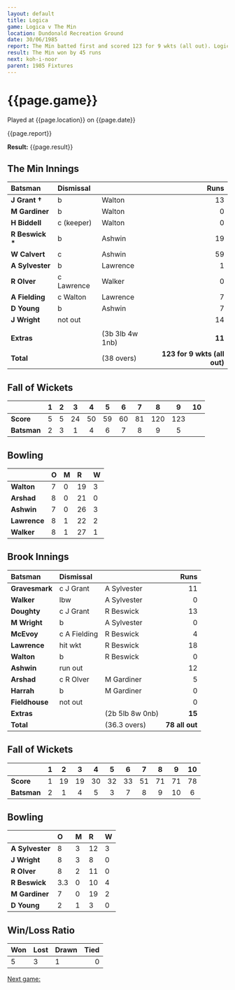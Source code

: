 ```yaml
---
layout: default
title: Logica
game: Logica v The Min
location: Dundonald Recreation Ground
date: 30/06/1985
report: The Min batted first and scored 123 for 9 wkts (all out). Logica were bowled out in reply for 78 runs.
result: The Min won by 45 runs
next: koh-i-noor
parent: 1985 Fixtures
---
```


# {{page.game}}

Played at {{page.location}} on {{page.date}}

{{page.report}}

**Result:** {{page.result}}

## The Min Innings

| Batsman | Dismissal |  | Runs |
|:---|:---|---|---:|
| **J Grant &#8224;** | b | Walton | 13 | 
| **M Gardiner** | b | Walton | 0 | 
| **H Biddell** | c (keeper) | Walton | 0 | 
| **R Beswick &#42;** | b | Ashwin | 19 | 
| **W Calvert** | c  | Ashwin | 59 | 
| **A Sylvester** | b | Lawrence | 1 | 
| **R Olver** | c Lawrence | Walker | 0 | 
| **A Fielding** | c Walton | Lawrence | 7 | 
| **D Young** | b | Ashwin | 7 | 
| **J Wright** | not out |  | 14 | 
|  |  |  |  |
| **Extras** | | (3b 3lb 4w 1nb) | **11** | 
| **Total** | | (38 overs) | ****123 for 9 wkts (all out)**** | 

## Fall of Wickets

| | 1 | 2 | 3 | 4 | 5 | 6 | 7 | 8 | 9 | 10 |
|---|:---:|:---:|:---:|:---:|:---:|:---:|:---:|:---:|:---:|:---:|
| **Score** | 5 | 5 | 24 | 50 | 59 | 60 | 81 | 120 | 123 |  | 
| **Batsman** | 2 | 3 | 1 | 4 | 6 | 7 | 8 | 9 | 5 |  | 


## Bowling

| | O | M | R | W |
|---|:---|:---|:---|:---|
| **Walton** | 7 | 0 | 19 | 3 | 
| **Arshad** | 8 | 0 | 21 | 0 | 
| **Ashwin** | 7 | 0 | 26 | 3 | 
| **Lawrence** | 8 | 1 | 22 | 2 | 
| **Walker** | 8 | 1 | 27 | 1 |

 
## Brook Innings

| Batsman | Dismissal |  | Runs |
|:---|:---|---|---:|
| **Gravesmark** | c J Grant | A Sylvester | 11 | 
| **Walker** | lbw | A Sylvester | 0 | 
| **Doughty** | c J Grant | R Beswick | 13 | 
| **M Wright** | b | A Sylvester | 0 | 
| **McEvoy** | c A Fielding | R Beswick | 4 | 
| **Lawrence** | hit wkt | R Beswick | 18 | 
| **Walton** | b | R Beswick | 0 | 
| **Ashwin** | run out |  | 12 | 
| **Arshad** | c R Olver | M Gardiner | 5 |
| **Harrah** | b | M Gardiner | 0 | 
| **Fieldhouse** | not out |  | 0 | 
| **Extras** | | (2b 5lb 8w 0nb) | **15** | 
| **Total** | | (36.3 overs) | ****78 all out**** | 

## Fall of Wickets

| | 1 | 2 | 3 | 4 | 5 | 6 | 7 | 8 | 9 | 10 |
|---|:---:|:---:|:---:|:---:|:---:|:---:|:---:|:---:|:---:|:---:|
| **Score** | 1 | 19 | 19 | 30 | 32 | 33 | 51 | 71 | 71 | 78 |
| **Batsman** | 2 | 1 | 4 | 5 | 3 | 7 | 8 | 9 | 10 | 6 |


## Bowling

| | O | M | R | W |
|---|:---|:---|:---|:---|
| **A Sylvester** | 8 | 3 | 12 | 3 | 
| **J Wright** | 8 | 3 | 8 | 0 | 
| **R Olver** | 8 | 2 | 11 | 0 | 
| **R Beswick** | 3.3 | 0 | 10 | 4 | 
| **M Gardiner** | 7 | 0 | 19 | 2 | 
| **D Young** | 2 | 1 | 3 | 0 | 

## Win/Loss Ratio

| Won | Lost | Drawn | Tied |
|:---|:---|:---|---:|
| 5 | 3 | 1 | 0 |

[Next game:]({{page.next}})